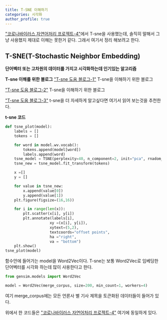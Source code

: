 ```yaml
---
title: T-SNE 이해하기
categories: 시각화
author_profile: true
---
```



["코로나바이러스 자연어처리 프로젝트-4"](https://youyoungnam.github.io/project/project4/)에서 T-sne을 사용했는데, 솔직히 말해서 그냥 사용했지 제대로 이해는 못한거 같다. 그래서 여기서 정리 해보려고 한다.

## T-SNE(T-Stochastic Neighbor Embedding)
**단어벡터 또는 고차원의 데이터를 가지고 시각화하는데 인기있는 알고리즘**



**T-sne 이해를 위한 블로그**
 ["T-sne 도움 블로그-1"](https://www.slideshare.net/ssuser06e0c5/visualizing-data-using-tsne-73621033)
T-sne을 이해하기 위한 블로그

["T-sne 도움 블로그-2"](https://ratsgo.github.io/machine%20learning/2017/04/28/tSNE/) T-sne을 이해하기 위한 블로그

["T-sne 도움 블로그-3"](https://lovit.github.io/nlp/representation/2018/09/28/tsne/) t-sne을 더 자세하게 알고싶다면 여기서 읽어 보는것을 추천한다.



**t-sne 코드**
```python
def tsne_plot(model):
    labels = []
    tokens = []

    for word in model.wv.vocab():
        tokens.append(model[word])
        labels.append(word)
    tsne_model = TSNE(perplexity=40, n_component=2, init="pca", rnadom_state=23)
    tsne_new = tsne_model.fit_transform(tokens)

    x =[]
    y = []

    for value in tsne_new:
        x.append(value[0])
        y.append(value[1])
    plt.figure(figsize=(16,16))

    for i in range(len(x)):
        plt.scatter(x[i], y[i])
        plt.annotate(labels[i],
                    xy =(x[i], y[i]),
                    xytext=(5,2),
                    textcoords="offset points",
                    ha ="right",
                    va = "bottom")
    plt.show()
tsne_plot(model)
```

함수안에 들어가는 model을 Word2Vec이다. T-sne는 보통 Word2Vec로 임베딩한 단어벡터를 시각화 하는데 많이 사용한다고 한다. 

```python
from gensim.models import Word2Vec

model = Word2Vec(merge_corpus, size=200, min_count=1, workers=4)
```
여기 merge_corpus에는 모든 언론사 별 기사 제목을 토큰화된 데이터들이 들어가 있다.

위에서 한 코드들은 ["코로나바이러스 자연어처리 프로젝트-4"](https://youyoungnam.github.io/project/project4/) 여기에 동일하게 있다.


